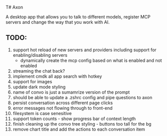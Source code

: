 T# Axon

A desktop app that allows you to talk to different models, register MCP servers and change the way that you work with AI.

## TODO:

1. support hot reload of new servers and providers including support for enabling/disabling servers
   - dynamically create the mcp config based on what is enabled and not enabled
2. streaming the chat back?
3. implement cmdk all app search with hotkey
4. support for images
5. update dark mode styling
6. name of convo is just a sumamrize version of the prompt
7. should be able to update a .zshrc config and pipe questions to axon
8. persist conversation across different page clicks
9. error messages not flowing through to front-end
10. filesystem is case senesitive
11. support token counts - show progress bar of context length
12. finish cleaning up the convo tree styling - buttons too tall for the bg
13. remove chart title and add the actions to each conversation item
